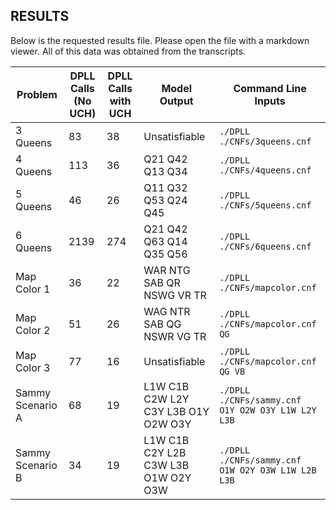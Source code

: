 ## RESULTS

Below is the requested results file. Please open the file with a markdown viewer.
All of this data was obtained from the transcripts.

| **Problem**      | **DPLL Calls (No UCH)** | **DPLL Calls with UCH** | **Model Output**                    | **Command Line Inputs**                             |
|------------------|-------------------------|-------------------------|-------------------------------------|-----------------------------------------------------|
| 3 Queens         | 83                      | 38                      | Unsatisfiable                       | ``./DPLL ./CNFs/3queens.cnf``                       |
| 4 Queens         | 113                     | 36                      | Q21 Q42 Q13 Q34                     | ``./DPLL ./CNFs/4queens.cnf``                       |
| 5 Queens         | 46                      | 26                      | Q11 Q32 Q53 Q24 Q45                 | ``./DPLL ./CNFs/5queens.cnf``                       |
| 6 Queens         | 2139                    | 274                     | Q21 Q42 Q63 Q14 Q35 Q56             | ``./DPLL ./CNFs/6queens.cnf``                       |
| Map Color 1      | 36                      | 22                      | WAR NTG SAB QR NSWG VR TR           | ``./DPLL ./CNFs/mapcolor.cnf``                      |
| Map Color 2      | 51                      | 26                      | WAG NTR SAB QG NSWR VG TR           | ``./DPLL ./CNFs/mapcolor.cnf QG``                   |
| Map Color 3      | 77                      | 16                      | Unsatisfiable                       | ``./DPLL ./CNFs/mapcolor.cnf QG VB``                |
| Sammy Scenario A | 68                      | 19                      | L1W C1B C2W L2Y C3Y L3B O1Y O2W O3Y | ``./DPLL ./CNFs/sammy.cnf O1Y O2W O3Y L1W L2Y L3B`` |
| Sammy Scenario B | 34                      | 19                      | L1W C1B C2Y L2B C3W L3B O1W O2Y O3W | ``./DPLL ./CNFs/sammy.cnf O1W O2Y O3W L1W L2B L3B`` |
